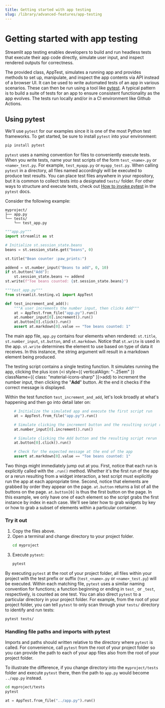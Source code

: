 ```yaml
---
title: Getting started with app testing
slug: /library/advanced-features/app-testing
---
```


# Getting started with app testing

Streamlit app testing enables developers to build and run headless tests that execute their app code directly, simulate user input, and inspect rendered outputs for correctness.

The provided class, AppTest, simulates a running app and provides methods to set up, manipulate, and inspect the app contents via API instead of a browser UI. It can be used to write automated tests of an app in various scenarios. These can then be run using a tool like [pytest](https://docs.pytest.org/). A typical pattern is to build a suite of tests for an app to ensure consistent functionality as the app evolves. The tests run locally and/or in a CI environment like Github Actions.

## Using pytest

We'll use `pytest` for our examples since it is one of the most Python test frameworks. To get started, be sure to install `pytest` into your environment:

```bash
pip install pytest
```

`pytest` uses a naming convention for files to conveniently execute tests. When you write tests, name your test scripts of the form `test_<name>.py` or `<name>_test.py`. For example, `test_myapp.py` or `myapp_test.py`. When calling `pytest` in a directory, all files named accordingly will be executed to produce test results. You can place test files anywhere in your repository, but it is common to collect tests into a designated `tests/` folder. For other ways to structure and execute tests, check out [How to invoke pytest](https://docs.pytest.org/how-to/usage.html) in the `pytest` docs.

Consider the following example:

```none
myproject/
├── app.py
└── tests/
    └── test_app.py
```

```python
"""app.py"""
import streamlit as st

# Initialize st.session_state.beans
beans = st.session_state.get("beans", 0)

st.title("Bean counter :paw_prints:")

addend = st.number_input("Beans to add", 0, 10)
if st.button("Add"):
    st.session_state.beans += addend
st.write(f"Toe beans counted: {st.session_state.beans}")
```

```python
"""test_app.py"""
from streamlit.testing.v1 import AppTest

def test_increment_and_add():
    """A user increments the number input, then clicks Add"""
    at = AppTest.from_file("app.py").run()
    at.number_input[0].increment().run()
    at.button[0].click().run()
    assert at.markdown[0].value == "Toe beans counted: 1"

```

The main app file, `app.py` contains four elements when rendered: `st.title`, `st.number_input`, `st.button`, and `st.markdown`. Notice that `st.write` is used in the app. `st.write` determines the element to use based on type of data it receives. In this instance, the string argument will result in a markdown element being produced.

The testing script contains a single testing function. It simulates running the app, clicking the plus icon (<i style={{ verticalAlign: "-.25em" }} className={{ class: "material-icons-sharp" }}>add</i>) to increment the number input, then clicking the "**Add**" button. At the end it checks if the correct message is displayed.

Within the test function `test_increment_and_add`, let's look broadly at what's happening and then go into detail later on:

```python
    # Initialize the simulated app and execute the first script run
    at = AppTest.from_file("app.py").run()

    # Simulate clicking the increment button and the resulting script rerun
    at.number_input[0].increment().run()

    # Simulate clicking the Add button and the resulting script rerun
    at.button[0].click().run()

    # Check for the expected message at the end of the app
    assert at.markdown[0].value == "Toe beans counted: 1"

```

Two things might immediately jump out at you. First, notice that each run is explicitly called with the `.run()` method. Whether it's the first run of the app or a rerun resulting from a widget interaction, a test script must explicitly run the app at each appropriate time. Second, notice that elements are grabbed by order they appear on the page. `at.button` returns a list of all the buttons on the page. `at.button[0]` is thus the first button on the page. In this example, we only have one of each element so the script grabs the first instance by index in each case. We'll see later how to grab widgets by key or how to grab a subset of elements within a particular container.

### Try it out

1. Copy the files above.
2. Open a terminal and change directory to your project folder.
   ```bash
   cd myproject
   ```
3. Execute `pytest`:
   ```bash
   pytest
   ```

By executing `pytest` at the root of your project folder, all files within your project with the test prefix or suffix (`test_<name>.py` or `<name>_test.py`) will be executed. Within each matching file, `pytest` uses a similar naming convention for functions; a function beginning or ending in `test_` or `_test`, respectively, is counted as one test. You can also direct `pytest` to a particular directory in your project folder. For example, from the root of your project folder, you can tell `pytest` to only scan through your `tests/` directory to identify and run tests:

```bash
pytest tests/
```

### Handling file paths and imports with pytest

Imports and paths should written relative to the directory where `pytest` is called. For convenience, call `pytest` from the root of your project folder so you can provide the path to each of your app files also from the root of your project folder.

To illustrate the difference, if you change directory into the `myproject/tests` folder and execute `pytest` there, then the path to `app.py` would become `../app.py` instead.

```bash
cd myproject/tests
pytest
```

```python
at = AppTest.from_file("../app.py").run()
```
